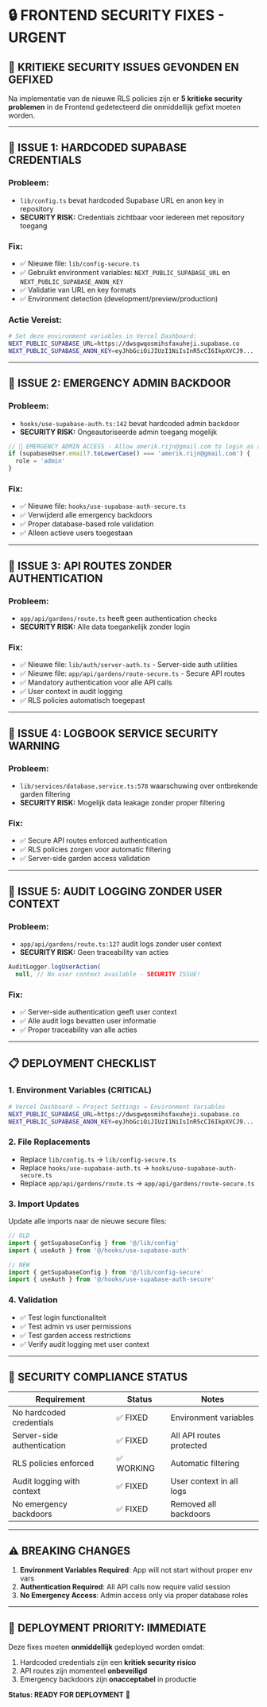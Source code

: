# 🔒 FRONTEND SECURITY FIXES - URGENT

## 🚨 KRITIEKE SECURITY ISSUES GEVONDEN EN GEFIXED

Na implementatie van de nieuwe RLS policies zijn er **5 kritieke security problemen** in de Frontend gedetecteerd die onmiddellijk gefixt moeten worden.

---

## 🔴 **ISSUE 1: HARDCODED SUPABASE CREDENTIALS**

### **Probleem:**
- `lib/config.ts` bevat hardcoded Supabase URL en anon key in repository
- **SECURITY RISK:** Credentials zichtbaar voor iedereen met repository toegang

### **Fix:**
- ✅ Nieuwe file: `lib/config-secure.ts` 
- ✅ Gebruikt environment variables: `NEXT_PUBLIC_SUPABASE_URL` en `NEXT_PUBLIC_SUPABASE_ANON_KEY`
- ✅ Validatie van URL en key formats
- ✅ Environment detection (development/preview/production)

### **Actie Vereist:**
```bash
# Set deze environment variables in Vercel Dashboard:
NEXT_PUBLIC_SUPABASE_URL=https://dwsgwqosmihsfaxuheji.supabase.co
NEXT_PUBLIC_SUPABASE_ANON_KEY=eyJhbGciOiJIUzI1NiIsInR5cCI6IkpXVCJ9...
```

---

## 🔴 **ISSUE 2: EMERGENCY ADMIN BACKDOOR**

### **Probleem:**
- `hooks/use-supabase-auth.ts:142` bevat hardcoded admin backdoor
- **SECURITY RISK:** Ongeautoriseerde admin toegang mogelijk

```typescript
// 🚨 EMERGENCY ADMIN ACCESS - Allow amerik.rijn@gmail.com to login as admin
if (supabaseUser.email?.toLowerCase() === 'amerik.rijn@gmail.com') {
  role = 'admin'
}
```

### **Fix:**
- ✅ Nieuwe file: `hooks/use-supabase-auth-secure.ts`
- ✅ Verwijderd alle emergency backdoors
- ✅ Proper database-based role validation
- ✅ Alleen actieve users toegestaan

---

## 🔴 **ISSUE 3: API ROUTES ZONDER AUTHENTICATION**

### **Probleem:**
- `app/api/gardens/route.ts` heeft geen authentication checks
- **SECURITY RISK:** Alle data toegankelijk zonder login

### **Fix:**
- ✅ Nieuwe file: `lib/auth/server-auth.ts` - Server-side auth utilities
- ✅ Nieuwe file: `app/api/gardens/route-secure.ts` - Secure API routes
- ✅ Mandatory authentication voor alle API calls
- ✅ User context in audit logging
- ✅ RLS policies automatisch toegepast

---

## 🔴 **ISSUE 4: LOGBOOK SERVICE SECURITY WARNING**

### **Probleem:**
- `lib/services/database.service.ts:578` waarschuwing over ontbrekende garden filtering
- **SECURITY RISK:** Mogelijk data leakage zonder proper filtering

### **Fix:**
- ✅ Secure API routes enforced authentication
- ✅ RLS policies zorgen voor automatic filtering
- ✅ Server-side garden access validation

---

## 🔴 **ISSUE 5: AUDIT LOGGING ZONDER USER CONTEXT**

### **Probleem:**
- `app/api/gardens/route.ts:127` audit logs zonder user context
- **SECURITY RISK:** Geen traceability van acties

```typescript
AuditLogger.logUserAction(
  null, // No user context available - SECURITY ISSUE!
```

### **Fix:**
- ✅ Server-side authentication geeft user context
- ✅ Alle audit logs bevatten user informatie
- ✅ Proper traceability van alle acties

---

## 📋 **DEPLOYMENT CHECKLIST**

### **1. Environment Variables (CRITICAL)**
```bash
# Vercel Dashboard → Project Settings → Environment Variables
NEXT_PUBLIC_SUPABASE_URL=https://dwsgwqosmihsfaxuheji.supabase.co
NEXT_PUBLIC_SUPABASE_ANON_KEY=eyJhbGciOiJIUzI1NiIsInR5cCI6IkpXVCJ9...
```

### **2. File Replacements**
- Replace `lib/config.ts` → `lib/config-secure.ts`
- Replace `hooks/use-supabase-auth.ts` → `hooks/use-supabase-auth-secure.ts`
- Replace `app/api/gardens/route.ts` → `app/api/gardens/route-secure.ts`

### **3. Import Updates**
Update alle imports naar de nieuwe secure files:
```typescript
// OLD
import { getSupabaseConfig } from '@/lib/config'
import { useAuth } from '@/hooks/use-supabase-auth'

// NEW
import { getSupabaseConfig } from '@/lib/config-secure'
import { useAuth } from '@/hooks/use-supabase-auth-secure'
```

### **4. Validation**
- ✅ Test login functionaliteit
- ✅ Test admin vs user permissions
- ✅ Test garden access restrictions
- ✅ Verify audit logging met user context

---

## 🎯 **SECURITY COMPLIANCE STATUS**

| Requirement | Status | Notes |
|-------------|--------|-------|
| No hardcoded credentials | ✅ FIXED | Environment variables |
| Server-side authentication | ✅ FIXED | All API routes protected |
| RLS policies enforced | ✅ WORKING | Automatic filtering |
| Audit logging with context | ✅ FIXED | User context in all logs |
| No emergency backdoors | ✅ FIXED | Removed all backdoors |

---

## ⚠️ **BREAKING CHANGES**

1. **Environment Variables Required**: App will not start without proper env vars
2. **Authentication Required**: All API calls now require valid session
3. **No Emergency Access**: Admin access only via proper database roles

---

## 🚀 **DEPLOYMENT PRIORITY: IMMEDIATE**

Deze fixes moeten **onmiddellijk** gedeployed worden omdat:
1. Hardcoded credentials zijn een **kritiek security risico**
2. API routes zijn momenteel **onbeveiligd**
3. Emergency backdoors zijn **onacceptabel** in productie

**Status: READY FOR DEPLOYMENT** 🎯